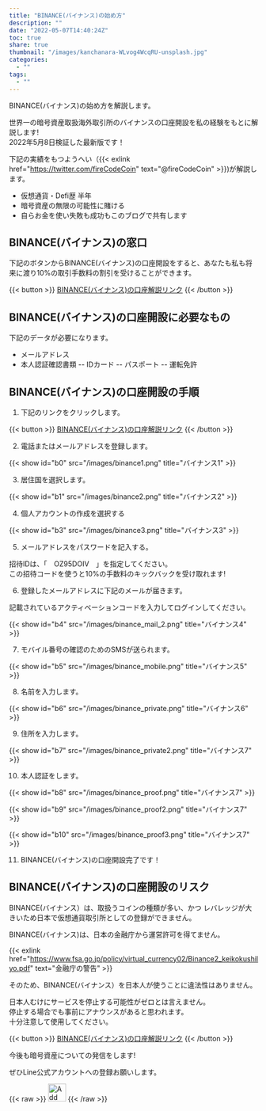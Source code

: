 ```yaml
---
title: "BINANCE(バイナンス)の始め方"
description: ""
date: "2022-05-07T14:40:24Z"
toc: true
share: true
thumbnail: "/images/kanchanara-WLvog4WcqRU-unsplash.jpg"
categories:
  - ""
tags:
  - ""
---
```


BINANCE(バイナンス)の始め方を解説します。  

世界一の暗号資産取扱海外取引所のバイナンスの口座開設を私の経験をもとに解説します!  
2022年5月8日検証した最新版です！

<!--more-->

下記の実績をもつようへい（{{< exlink href="https://twitter.com/fireCodeCoin" text="@fireCodeCoin" >}})が解説します。

- 仮想通貨・Defi歴 半年
- 暗号資産の無限の可能性に賭ける
- 自らお金を使い失敗も成功もこのブログで共有します  

## BINANCE(バイナンス)の窓口

下記のボタンからBINANCE(バイナンス)の口座開設をすると、あなたも私も将来に渡り10%の取引手数料の割引を受けることができます。

 {{< button >}}
<a href="https://accounts.binance.com/ja/register?ref=OZ95DOIV">
BINANCE(バイナンス)の口座解説リンク</a>
{{< /button >}}

## BINANCE(バイナンス)の口座開設に必要なもの

下記のデータが必要になります。
- メールアドレス
- 本人認証確認書類
-- IDカード
-- パスポート
-- 運転免許

## BINANCE(バイナンス)の口座開設の手順

1. 下記のリンクをクリックします。

 {{< button >}}
<a href="https://accounts.binance.com/ja/register?ref=OZ95DOIV">
BINANCE(バイナンス)の口座解説リンク</a>
{{< /button >}}

2. 電話またはメールアドレスを登録します。

{{< show id="b0" src="/images/binance1.png" title="バイナンス1" >}}

3. 居住国を選択します。

{{< show id="b1" src="/images/binance2.png" title="バイナンス2" >}}

4. 個人アカウントの作成を選択する

{{< show id="b3" src="/images/binance3.png" title="バイナンス3" >}}

5. メールアドレスをパスワードを記入する。

招待IDは、「　OZ95DOIV　」を指定してください。  
この招待コードを使うと10%の手数料のキックバックを受け取れます!

6. 登録したメールアドレスに下記のメールが届きます。

記載されているアクティベーションコードを入力してログインしてください。

{{< show id="b4" src="/images/binance_mail_2.png" title="バイナンス4" >}}

7. モバイル番号の確認のためのSMSが送られます。

{{< show id="b5" src="/images/binance_mobile.png" title="バイナンス5" >}}

8. 名前を入力します。

{{< show id="b6" src="/images/binance_private.png" title="バイナンス6" >}}

9. 住所を入力します。

{{< show id="b7" src="/images/binance_private2.png" title="バイナンス7" >}}

10. 本人認証をします。

{{< show id="b8" src="/images/binance_proof.png" title="バイナンス7" >}}

{{< show id="b9" src="/images/binance_proof2.png" title="バイナンス7" >}}

{{< show id="b10" src="/images/binance_proof3.png" title="バイナンス7" >}}

11. BINANCE(バイナンス)の口座開設完了です！

## BINANCE(バイナンス)の口座開設のリスク

BINANCE(バイナンス）は、取扱うコインの種類が多い、かつ
レバレッジが大きいため日本で仮想通貨取引所としての登録ができません。    
     
BINANCE(バイナンス)は、日本の金融庁から運営許可を得てません。  

{{< exlink href="https://www.fsa.go.jp/policy/virtual_currency02/Binance2_keikokushilyo.pdf" text="金融庁の警告" >}}

そのため、BINANCE(バイナンス）を日本人が使うことに違法性はありません。  

日本人むけにサービスを停止する可能性がゼロとは言えません。  
停止する場合でも事前にアナウンスがあると思われます。  
十分注意して使用してください。

{{< button >}}
<a href="https://accounts.binance.com/ja/register?ref=OZ95DOIV">
BINANCE(バイナンス)の口座解説リンク</a>
{{< /button >}}

今後も暗号資産についての発信をします!

ぜひLine公式アカウントへの登録お願いします。

{{< raw >}}
<a href="https://lin.ee/s3Ji7QW"><img src="https://scdn.line-apps.com/n/line_add_friends/btn/en.png" alt="Add friend" height="36" border="0"></a>
{{< /raw >}}






